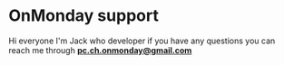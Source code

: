 # OnMonday support
Hi everyone I'm Jack who developer if you have any questions you can reach me through <b>pc.ch.onmonday@gmail.com</b>
